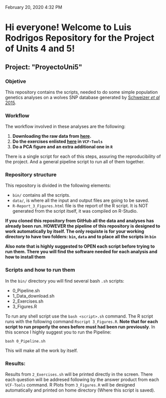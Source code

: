 February 20, 2020 4:32 PM
# Hi everyone! Welcome to Luis Rodrigos Repository for the Project of Units 4 and 5!
## Project: "ProyectoUni5"

### Objetive
This repository contains the scripts, needed to do some simple population genetics analyses on a wolves SNP database generated by [Schweizer *et al* 2015](https://onlinelibrary.wiley.com/doi/full/10.1111/mec.13467).

### Workflow

The workflow involved in these analyses are the following:

1. **Downloading the raw data from [here](https://datadryad.org/stash/dataset/doi:10.5061/dryad.8g0s3).**
2. **Do the exercises enlisted [here](https://github.com/u-genoma/BioinfinvRepro/blob/master/Unidad5/Unidad5-Pop_genetics_software_especializado.md) in `VCF-Tools`**
3. **Do a PCA figure and an extra additional one in `R`**

There is a single script for each of this steps, assuring the reproducibility of the project. And a general pipeline script to run all of them together.

### Repository structure

This repository is divided in the following elements:

+ `bin/` contains all the scripts.
+ `data/`, is where all the input and output files are going to be saved.
+ `R-Report_3_Figures.html` file is the report of the R script. It is NOT generated from the script itself, it was compiled on R-Studio.

**If you cloned this repository from GitHub all the data and analyses has already been run. HOWEVER the pipeline of this repository is designed to work automatically by itself. The only requiste is for your working directory to have two folders: `bin`, `data` and to place all the scripts in `bin`**

**Also note that is highly suggested to OPEN each script before trying to run them. There you will find the software needed for each analysis and how to install them**

### Scripts and how to run them
In the `bin/` directory you will find several bash `.sh` scripts:

+ 0_Pipeline.sh
+ 1_Data_download.sh
+ 2_Exercises.sh
+ 3_Figures.R

To run any shell script use the `bash <script>.sh` command. The R script runs with the following command `Rscript 3_Figures.R`. **Note that for each script to run  properly the ones before must had been run previously**. In this scence I highly suggest you to run the Pipeline:

```
bash 0_Pipeline.sh
```

This will make all the work by itself.

### Results:

Results from `2_Exercises.sh` will be printed directly in the screen. There each question will be addresed following by the answer product from each `VCF-Tools` command. R Plots from `3_Figures.R` will be designed automatically and printed on home directory (Where this script is saved).


